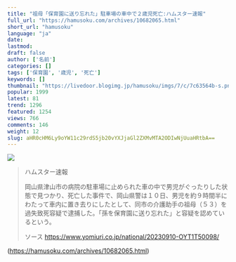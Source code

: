 ```yaml
---
title: "祖母「保育園に送り忘れた」駐車場の車中で２歳児死亡:ハムスター速報"
full_url: "https://hamusoku.com/archives/10682065.html"
short_url: "hamusoku"
language: "ja"
date: 
lastmod: 
draft: false
author: ['名前']
categories: []
tags: ['保育園', '歳児', '死亡']
keywords: []
thumbnail: "https://livedoor.blogimg.jp/hamusoku/imgs/7/c/7c63564b-s.png"
popular: 1999
latest: 81
trend: 1296
featured: 1254
views: 766
comments: 146
weight: 12
slug: aHR0cHM6Ly9oYW11c29rdS5jb20vYXJjaGl2ZXMvMTA2ODIwNjUuaHRtbA==
---
```


![](https://livedoor.blogimg.jp/hamusoku/imgs/7/c/7c63564b-s.png)

<blockquote><p>ハムスター速報</p><p> 岡山県津山市の病院の駐車場に止められた車の中で男児がぐったりした状態で見つかり、死亡した事件で、岡山県警は１０日、男児を約９時間半にわたって車内に置き去りにしたとして、同市の介護助手の祖母（５３）を過失致死容疑で逮捕した。「孫を保育園に送り忘れた」と容疑を認めているという。<br></p>ソース <a href='https://www.yomiuri.co.jp/national/20230910-OYT1T50098/' target='blank'>https://www.yomiuri.co.jp/national/20230910-OYT1T50098/</a></blockquote>

(https://hamusoku.com/archives/10682065.html)
